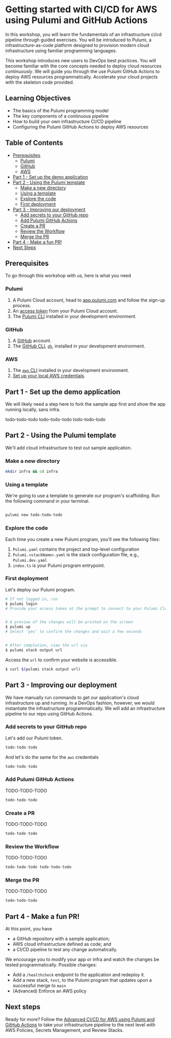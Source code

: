 # Getting started with CI/CD for AWS using Pulumi and GitHub Actions

In this workshop, you will learn the fundamentals of an infrastructure ci/cd pipeline through guided exercises. You will be introduced to Pulumi, a infrastructure-as-code platform designed to provision modern cloud infrastructure using familiar programming languages.

This workshop introduces new users to DevOps best practices. You will become familiar with the core concepts needed to deploy cloud resources _continuously_. We will guide you through the use Pulumi GitHub Actions to deploy AWS resources programmatically. Accelerate your cloud projects with the skeleton code provided.

## Learning Objectives

- The basics of the Pulumi programming model
- The key components of a continuous pipeline
- How to build your own infrastructure CI/CD pipeline
- Configuring the Pulumi GitHub Actions to deploy AWS resources

## Table of Contents 

* [Prerequisites](#prerequisites)
    * [Pulumi](#pulumi)
    * [GitHub](#github)
    * [AWS](#aws)
* [Part 1 - Set up the demo application](#part-1---set-up-the-demo-application)
* [Part 2 - Using the Pulumi template](#part-2---using-the-pulumi-template)
    * [Make a new directory](#make-a-new-directory)
    * [Using a template](#using-a-template)
    * [Explore the code](#explore-the-code)
    * [First deployment](#first-deployment)
* [Part 3 - Improving our deployment](#part-3---improving-our-deployment)
    * [Add secrets to your GitHub repo](#add-secrets-to-your-github-repo)
    * [Add Pulumi GitHub Actions](#add-pulumi-github-actions)
    * [Create a PR](#create-a-pr)
    * [Review the Workflow](#review-the-workflow)
    * [Merge the PR](#merge-the-pr)
* [Part 4 - Make a fun PR!](#part-4---make-a-fun-pr)
* [Next Steps](#next-steps)

## Prerequisites

To go through this workshop with us, here is what you need

### Pulumi

1. A Pulumi Cloud account, head to [app.pulumi.com](https://app.pulumi.com/signup/?utm_source=da&utm_medium=referral&utm_campaign=workshops&utm_content=ced-fall2022-workshops) and follow the sign-up process.
2. An [access token](https://www.pulumi.com/docs/intro/pulumi-service/accounts/#access-tokens?utm_source=da&utm_medium=referral&utm_campaign=workshops&utm_content=ced-fall2022-workshops) from your Pulumi Cloud account.
3. The [Pulumi CLI]((https://www.pulumi.com/docs/get-started/install/?utm_source=da&utm_medium=referral&utm_campaign=workshops&utm_content=ced-fall2022-workshops)) installed in your development environment.

### GitHub

1. A [GitHub](https://github.com/join) account.
2. The [GitHub CLI](https://cli.github.com/), [`gh`](https://cli.github.com/), installed in your development environment.

### AWS

1. The [`aws` CLI](https://docs.aws.amazon.com/cli/latest/userguide/getting-started-install.html) installed in your development environment.
2. [Set up your local AWS credentials](https://www.pulumi.com/registry/packages/aws/installation-configuration/#credentials).

## Part 1 - Set up the demo application

We will likely need a step here to fork the sample app first and show the app running locally, sans infra.

todo-todo-todo todo-todo-todo todo-todo-todo

## Part 2 - Using the Pulumi template

We'll add cloud infrastructure to test out sample application.

### Make a new directory

```bash
mkdir infra && cd infra
```

### Using a template

We're going to use a template to generate our program's scaffolding. Run the following command in your terminal.

```bash

pulumi new todo-todo-todo
```

### Explore the code

Each time you create a new Pulumi program, you'll see the following files:

1. `Pulumi.yaml` contains the project and top-level configuration
2. `Pulumi.<stackName>.yaml` is the stack configuration file, e.g., `Pulumi.dev.yaml`
3. `index.ts` is your Pulumi program entrypoint.

### First deployment

Let's deploy our Pulumi program.

```bash
# If not logged in, run
$ pulumi login
# Provide your access token at the prompt to connect to your Pulumi Cloud account


# A preview of the changes will be printed on the screen
$ pulumi up
# Select 'yes' to confirm the changes and wait a few seconds


# After completion, view the url via
$ pulumi stack output url
```

Access the `url` to confirm your website is accessible.

```bash
$ curl $(pulumi stack output url)
```

## Part 3 - Improving our deployment

We have manually run commands to get our application's cloud infrastructure up and running. In a DevOps fashion, however, we would instantiate the infrastructure programmatically. We will add an infrastructure pipeline to our repo using GitHub Actions.

### Add secrets to your GitHub repo

Let's add our Pulumi token.

```ts
todo-todo-todo
```

And let's do the same for the `aws` credentials

```ts
todo-todo-todo
```

### Add Pulumi GitHub Actions

TODO-TODO-TODO

```ts
todo-todo-todo
```

### Create a PR

TODO-TODO-TODO

```ts
todo-todo-todo
```

### Review the Workflow

TODO-TODO-TODO

```ts
todo-todo-todo todo-todo-todo
```

### Merge the PR

TODO-TODO-TODO

```bash
todo-todo-todo
```

## Part 4 - Make a fun PR!

At this point, you have 

- a GitHub repository with a sample application; 
- AWS cloud infrastructure defined as code; and
- a CI/CD pipeline to test any change automatically. 

We encourage you to modify your app or infra and watch the changes be tested programmatically. Possible changes:

- Add a `/healthcheck` endpoint to the application and redeploy it.
- Add a new stack, `test`, to the Pulumi program that updates upon a successful merge to `main`
- (Advanced) Enforce an AWS policy

## Next steps

Ready for more? Follow the [Advanced CI/CD for AWS using Pulumi and GitHub Actions](../aws-advanced-cicd/) to take your infrastructure pipeline to the next level with AWS Policies, Secrets Management, and Review Stacks.
